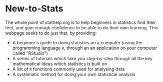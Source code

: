# New-to-Stats
The whole point of stathelp.org is to help beginners in statistics find their feet, and gain enough confidence to be able to do their own learning. This webpage seeks to do just that, by providing:
- A beginner's guide to doing statistics on a computer (using the programming language ```R```, through an an application on your computer called "RStudio")
- A series of tutorials which take you step-by-step through all the key mathematical ideas which statistics is built on
- A list of ```R``` functions commonly used for analysing data
- A systematic method for doing your own statistical analysis



